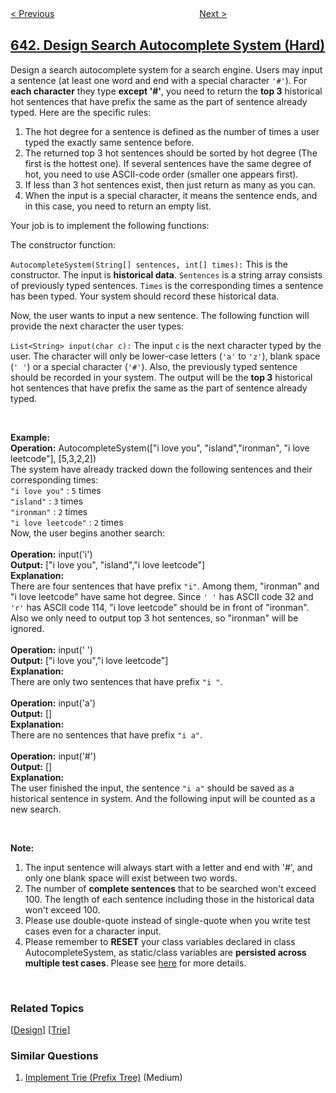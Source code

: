 <!--|This file generated by command(leetcode description); DO NOT EDIT.    |-->
<!--+----------------------------------------------------------------------+-->
<!--|@author    openset <openset.wang@gmail.com>                           |-->
<!--|@link      https://github.com/openset                                 |-->
<!--|@home      https://github.com/openset/leetcode                        |-->
<!--+----------------------------------------------------------------------+-->

[< Previous](https://github.com/openset/leetcode/tree/master/problems/design-circular-deque "Design Circular Deque")
　　　　　　　　　　　　　　　　
[Next >](https://github.com/openset/leetcode/tree/master/problems/maximum-average-subarray-i "Maximum Average Subarray I")

## [642. Design Search Autocomplete System (Hard)](https://leetcode.com/problems/design-search-autocomplete-system "设计搜索自动补全系统")

<p>Design a search autocomplete system for a search engine. Users may input a sentence (at least one word and end with a special character <code>&#39;#&#39;</code>). For <b>each character</b> they type <b>except &#39;#&#39;</b>, you need to return the <b>top 3</b> historical hot sentences that have prefix the same as the part of sentence already typed. Here are the specific rules:</p>

<ol>
	<li>The hot degree for a sentence is defined as the number of times a user typed the exactly same sentence before.</li>
	<li>The returned top 3 hot sentences should be sorted by hot degree (The first is the hottest one). If several sentences have the same degree of hot, you need to use ASCII-code order (smaller one appears first).</li>
	<li>If less than 3 hot sentences exist, then just return as many as you can.</li>
	<li>When the input is a special character, it means the sentence ends, and in this case, you need to return an empty list.</li>
</ol>

<p>Your job is to implement the following functions:</p>

<p>The constructor function:</p>

<p><code>AutocompleteSystem(String[] sentences, int[] times):</code> This is the constructor. The input is <b>historical data</b>. <code>Sentences</code> is a string array consists of previously typed sentences. <code>Times</code> is the corresponding times a sentence has been typed. Your system should record these historical data.</p>

<p>Now, the user wants to input a new sentence. The following function will provide the next character the user types:</p>

<p><code>List&lt;String&gt; input(char c):</code> The input <code>c</code> is the next character typed by the user. The character will only be lower-case letters (<code>&#39;a&#39;</code> to <code>&#39;z&#39;</code>), blank space (<code>&#39; &#39;</code>) or a special character (<code>&#39;#&#39;</code>). Also, the previously typed sentence should be recorded in your system. The output will be the <b>top 3</b> historical hot sentences that have prefix the same as the part of sentence already typed.</p>
&nbsp;

<p><b>Example:</b><br />
<b>Operation:</b> AutocompleteSystem([&quot;i love you&quot;, &quot;island&quot;,&quot;ironman&quot;, &quot;i love leetcode&quot;], [5,3,2,2])<br />
The system have already tracked down the following sentences and their corresponding times:<br />
<code>&quot;i love you&quot;</code> : <code>5</code> times<br />
<code>&quot;island&quot;</code> : <code>3</code> times<br />
<code>&quot;ironman&quot;</code> : <code>2</code> times<br />
<code>&quot;i love leetcode&quot;</code> : <code>2</code> times<br />
Now, the user begins another search:<br />
<br />
<b>Operation:</b> input(&#39;i&#39;)<br />
<b>Output:</b> [&quot;i love you&quot;, &quot;island&quot;,&quot;i love leetcode&quot;]<br />
<b>Explanation:</b><br />
There are four sentences that have prefix <code>&quot;i&quot;</code>. Among them, &quot;ironman&quot; and &quot;i love leetcode&quot; have same hot degree. Since <code>&#39; &#39;</code> has ASCII code 32 and <code>&#39;r&#39;</code> has ASCII code 114, &quot;i love leetcode&quot; should be in front of &quot;ironman&quot;. Also we only need to output top 3 hot sentences, so &quot;ironman&quot; will be ignored.<br />
<br />
<b>Operation:</b> input(&#39; &#39;)<br />
<b>Output:</b> [&quot;i love you&quot;,&quot;i love leetcode&quot;]<br />
<b>Explanation:</b><br />
There are only two sentences that have prefix <code>&quot;i &quot;</code>.<br />
<br />
<b>Operation:</b> input(&#39;a&#39;)<br />
<b>Output:</b> []<br />
<b>Explanation:</b><br />
There are no sentences that have prefix <code>&quot;i a&quot;</code>.<br />
<br />
<b>Operation:</b> input(&#39;#&#39;)<br />
<b>Output:</b> []<br />
<b>Explanation:</b><br />
The user finished the input, the sentence <code>&quot;i a&quot;</code> should be saved as a historical sentence in system. And the following input will be counted as a new search.</p>
&nbsp;

<p><b>Note:</b></p>

<ol>
	<li>The input sentence will always start with a letter and end with &#39;#&#39;, and only one blank space will exist between two words.</li>
	<li>The number of <b>complete sentences</b> that to be searched won&#39;t exceed 100. The length of each sentence including those in the historical data won&#39;t exceed 100.</li>
	<li>Please use double-quote instead of single-quote when you write test cases even for a character input.</li>
	<li>Please remember to <b>RESET</b> your class variables declared in class AutocompleteSystem, as static/class variables are <b>persisted across multiple test cases</b>. Please see <a href="https://leetcode.com/faq/#different-output">here</a> for more details.</li>
</ol>

<p>&nbsp;</p>

### Related Topics
  [[Design](https://github.com/openset/leetcode/tree/master/tag/design/README.md)]
  [[Trie](https://github.com/openset/leetcode/tree/master/tag/trie/README.md)]

### Similar Questions
  1. [Implement Trie (Prefix Tree)](https://github.com/openset/leetcode/tree/master/problems/implement-trie-prefix-tree) (Medium)
